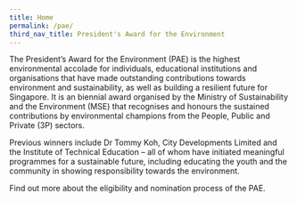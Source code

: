 ```yaml
---
title: Home
permalink: /pae/
third_nav_title: President's Award for the Environment
---
```


The President’s Award for the Environment (PAE) is the highest environmental accolade for individuals, educational institutions and organisations that have made outstanding contributions towards environment and sustainability, as well as building a resilient future for Singapore. It is an biennial award organised by the Ministry of Sustainability and the Environment (MSE) that recognises and honours the sustained contributions by environmental champions from the People, Public and Private (3P) sectors.

Previous winners include Dr Tommy Koh, City Developments Limited and the Institute of Technical Education – all of whom have initiated meaningful programmes for a sustainable future, including educating the youth and the community in showing responsibility towards the environment.

Find out more about the eligibility and nomination process of the PAE.
